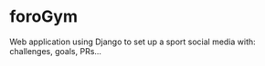 # foroGym
Web application using Django to set up a sport social media with: challenges, goals, PRs...
